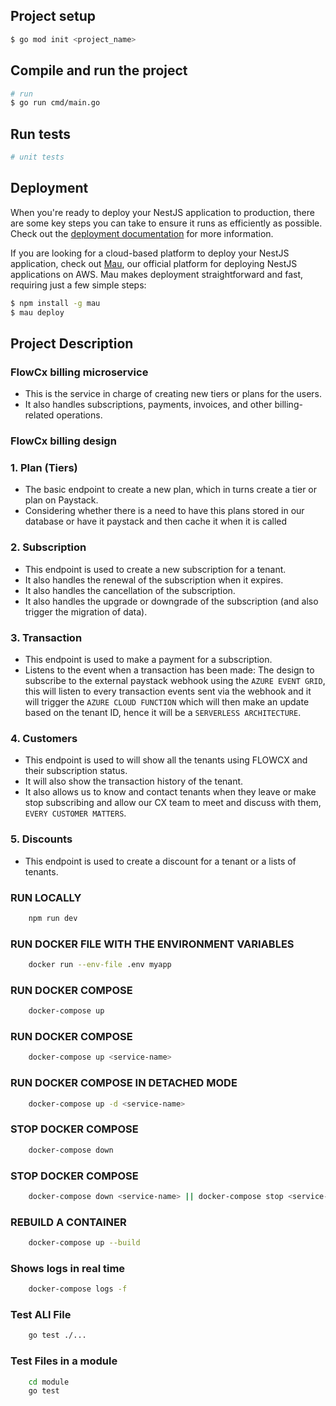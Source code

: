 
## Project setup

```bash
$ go mod init <project_name>
```

## Compile and run the project

```bash
# run
$ go run cmd/main.go
```

## Run tests

```bash
# unit tests

```

## Deployment

When you're ready to deploy your NestJS application to production, there are some key steps you can take to ensure it runs as efficiently as possible. Check out the [deployment documentation](https://docs.nestjs.com/deployment) for more information.

If you are looking for a cloud-based platform to deploy your NestJS application, check out [Mau](https://mau.nestjs.com), our official platform for deploying NestJS applications on AWS. Mau makes deployment straightforward and fast, requiring just a few simple steps:

```bash
$ npm install -g mau
$ mau deploy
```

## Project Description 
### FlowCx billing microservice
* This is the service in charge of creating new tiers or plans for the users.
* It also handles subscriptions, payments, invoices, and other billing-related operations.


### FlowCx billing design

### 1. Plan (Tiers)
- The basic endpoint to create a new plan, which in turns create a tier or plan on Paystack.
- Considering whether there is a need to have this plans stored in our database or have it paystack and then cache it when it is called

### 2. Subscription
- This endpoint is used to create a new subscription for a tenant.
- It also handles the renewal of the subscription when it expires.
- It also handles the cancellation of the subscription.
- It also handles the upgrade or downgrade of the subscription (and also trigger the migration of data).

### 3. Transaction
- This endpoint is used to make a payment for a subscription.
- Listens to the event when a transaction has been made:
  The design to subscribe to the external paystack webhook using the `AZURE EVENT GRID`, this will listen to every transaction events sent via the webhook and it will trigger the `AZURE CLOUD FUNCTION` which will then make an update based on the tenant ID, hence it will be a `SERVERLESS ARCHITECTURE`.

### 4. Customers
- This endpoint is used to will show all the tenants using FLOWCX and their subscription status.
- It will also show the transaction history of the tenant.
- It also allows us to know and contact tenants when they leave or make stop subscribing and allow our CX team to meet and discuss with them, `EVERY CUSTOMER MATTERS`.

### 5. Discounts
- This endpoint is used to create a discount for a tenant or a lists of tenants.

### RUN LOCALLY
```bash
    npm run dev
```

### RUN DOCKER FILE  WITH THE ENVIRONMENT VARIABLES
```bash
    docker run --env-file .env myapp
```
### RUN DOCKER COMPOSE
```bash
    docker-compose up
```

### RUN DOCKER COMPOSE <SPECIFIC SERVICE>
```bash
    docker-compose up <service-name>
```

### RUN DOCKER COMPOSE <SPECIFIC SERVICE> IN DETACHED MODE
```bash
    docker-compose up -d <service-name>
```

### STOP DOCKER COMPOSE
```bash
    docker-compose down
```

### STOP DOCKER COMPOSE <SPECIFIC SERVICE>
```bash
    docker-compose down <service-name> || docker-compose stop <service-name>
```

### REBUILD A CONTAINER
```bash
    docker-compose up --build 
```

### Shows logs in real time
```bash
    docker-compose logs -f
```

### Test ALl File
```bash
    go test ./...
```

### Test Files in a module
```bash
    cd module
    go test 
```